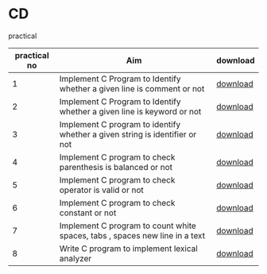 # CD
practical 




|  practical no| Aim  | download |
|----------|----------|----------|
|  1   | Implement C Program to Identify whether a given line is comment or not   | [download](https://github.com/marlin-spike/CD/raw/main/comment_or_not_1.c)   |
|  2   | Implement C Program to Identify whether a given line is keyword or not   | [download](      https://github.com/marlin-spike/CD/raw/main/keyword_2.c     )   |
|  3   | Implement C program to identify whether a given string is identifier or not  | [download](  https://github.com/marlin-spike/CD/raw/main/identifire_3.c  )   |
| 4  | Implement C program to check parenthesis is balanced or not  | [download]( https://github.com/marlin-spike/CD/raw/main/PARENTHESIS_4.c )  |
|  5  | Implement C program to check operator is valid or not  | [download](https://github.com/marlin-spike/CD/raw/main/opretor_5.c)  |
|  6  | Implement C program to check constant or not | [download](https://github.com/marlin-spike/CD/raw/main/constant_6.c) |
|  7  | Implement C program to count white spaces, tabs , spaces new line in a text | [download](https://github.com/marlin-spike/CD/raw/main/spaces_7.c)  |
|  8  | Write C program to implement lexical analyzer  | [download](https://github.com/marlin-spike/CD/raw/main/lexical_8.c)  |



